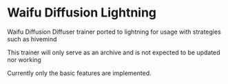 # Waifu Diffusion Lightning
Waifu Diffusion Diffuser trainer ported to lightning for usage with strategies such as hivemind

This trainer will only serve as an archive and is not expected to be updated nor working

Currently only the basic features are implemented.